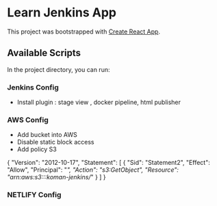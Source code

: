 # Learn Jenkins App

This project was bootstrapped with [Create React App](https://github.com/facebook/create-react-app).

## Available Scripts

In the project directory, you can run:

### Jenkins Config
- Install plugin :  stage view , docker pipeline, html publisher

### AWS Config
- Add bucket into AWS
- Disable static block access
- Add policy S3

{
    "Version": "2012-10-17",
    "Statement": [
        {
            "Sid": "Statement2",
            "Effect": "Allow",
            "Principal": "*",
            "Action": "s3:GetObject",
            "Resource": "arn:aws:s3:::koman-jenkins/*"
        }
    ]
}

### NETLIFY Config

